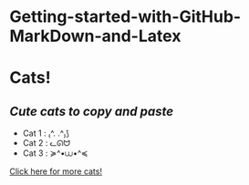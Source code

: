 # Getting-started-with-GitHub-MarkDown-and-Latex

# **Cats**!
## _Cute cats to copy and paste_
* Cat 1 : ₍^. .^₎⟆
* Cat 2 : ᓚᘏᗢ
* Cat 3 : ≽^•⩊•^≼

[Click here for more cats!](https://emojicombos.com/cat)
